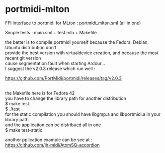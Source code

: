 # portmidi-mlton
FFI interface to portmidi for MLton : <cr>
portmidi_mlton.sml (all in one)

Simple tests : main.sml + test.mlb + Makefile

the better is to compile portmidi yourself because the Fedora, Debian, Ubuntu distribution don't <br>
provide the best version with virtualdevice creation, and because the most recent git version <br>
cause segmentation fault when starting Ardour...<br>
I suggest the v2.0.3 release which run well : <br>

https://github.com/PortMidi/portmidi/releases/tag/v2.0.3<br>


<br>
the Makefile here is for Fedora 42<br>
you have to change the library path for another distribution<br>
$ make test </br>
$ ./test<br>
for the static compilation you should have libgmp.a and libportmidi.a in your library path<br>
and the application can be distribued all in one<br>
$ make test-static<br>

another pplication example can be see at :<br>
https://github.com/jh-midi/AtomSQ-accordion







